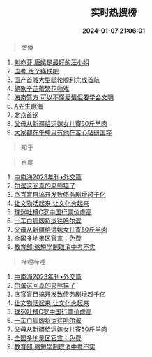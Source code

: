 <div align="center"><h2>实时热搜榜</h2><h4>2024-01-07 21:06:01</h4></div>

> 微博  

1. [刘亦菲 唐嫣是最好的汪小姐](https://s.weibo.com/weibo?q=%E5%88%98%E4%BA%A6%E8%8F%B2%20%E5%94%90%E5%AB%A3%E6%98%AF%E6%9C%80%E5%A5%BD%E7%9A%84%E6%B1%AA%E5%B0%8F%E5%A7%90&t=31&band_rank=1&Refer=top)<br />
2. [国考 给个痛快吧](https://s.weibo.com/weibo?q=%E5%9B%BD%E8%80%83%20%E7%BB%99%E4%B8%AA%E7%97%9B%E5%BF%AB%E5%90%A7&t=31&band_rank=2&Refer=top)<br />
3. [国产首艘大型邮轮顺利完成首航](https://s.weibo.com/weibo?q=%23%E5%9B%BD%E4%BA%A7%E9%A6%96%E8%89%98%E5%A4%A7%E5%9E%8B%E9%82%AE%E8%BD%AE%E9%A1%BA%E5%88%A9%E5%AE%8C%E6%88%90%E9%A6%96%E8%88%AA%23&t=31&band_rank=3&Refer=top)<br />
4. [胡歌辛芷蕾繁花吻戏](https://s.weibo.com/weibo?q=%23%E8%83%A1%E6%AD%8C%E8%BE%9B%E8%8A%B7%E8%95%BE%E7%B9%81%E8%8A%B1%E5%90%BB%E6%88%8F%23&t=31&band_rank=4&Refer=top)<br />
5. [海南警方 可以不懂爱情但要学会文明](https://s.weibo.com/weibo?q=%E6%B5%B7%E5%8D%97%E8%AD%A6%E6%96%B9%20%E5%8F%AF%E4%BB%A5%E4%B8%8D%E6%87%82%E7%88%B1%E6%83%85%E4%BD%86%E8%A6%81%E5%AD%A6%E4%BC%9A%E6%96%87%E6%98%8E&t=31&band_rank=5&Refer=top)<br />
6. [A先生跳海](https://s.weibo.com/weibo?q=A%E5%85%88%E7%94%9F%E8%B7%B3%E6%B5%B7&t=31&band_rank=6&Refer=top)<br />
7. [北京首钢](https://s.weibo.com/weibo?q=%E5%8C%97%E4%BA%AC%E9%A6%96%E9%92%A2&t=31&band_rank=7&Refer=top)<br />
8. [父母从新疆给远嫁女儿寄50斤羊肉](https://s.weibo.com/weibo?q=%23%E7%88%B6%E6%AF%8D%E4%BB%8E%E6%96%B0%E7%96%86%E7%BB%99%E8%BF%9C%E5%AB%81%E5%A5%B3%E5%84%BF%E5%AF%8450%E6%96%A4%E7%BE%8A%E8%82%89%23&t=31&band_rank=8&Refer=top)<br />
9. [大家都在午睡只有他在苦心钻研国粹](https://s.weibo.com/weibo?q=%23%E5%A4%A7%E5%AE%B6%E9%83%BD%E5%9C%A8%E5%8D%88%E7%9D%A1%E5%8F%AA%E6%9C%89%E4%BB%96%E5%9C%A8%E8%8B%A6%E5%BF%83%E9%92%BB%E7%A0%94%E5%9B%BD%E7%B2%B9%23&t=31&band_rank=9&Refer=top)<br />

> 知乎  


> 百度  

1. [中南海2023年刊•外交篇](https://www.baidu.com/s?wd=%E4%B8%AD%E5%8D%97%E6%B5%B72023%E5%B9%B4%E5%88%8A%E2%80%A2%E5%A4%96%E4%BA%A4%E7%AF%87&sa=fyb_news&rsv_dl=fyb_news)<br />
2. [尔滨这回真的来熊猫了](https://www.baidu.com/s?wd=%E5%B0%94%E6%BB%A8%E8%BF%99%E5%9B%9E%E7%9C%9F%E7%9A%84%E6%9D%A5%E7%86%8A%E7%8C%AB%E4%BA%86&sa=fyb_news&rsv_dl=fyb_news)<br />
3. [贪官盲目搞开发致债务剧增超千亿](https://www.baidu.com/s?wd=%E8%B4%AA%E5%AE%98%E7%9B%B2%E7%9B%AE%E6%90%9E%E5%BC%80%E5%8F%91%E8%87%B4%E5%80%BA%E5%8A%A1%E5%89%A7%E5%A2%9E%E8%B6%85%E5%8D%83%E4%BA%BF&sa=fyb_news&rsv_dl=fyb_news)<br />
4. [让文物活起来 让文化火起来](https://www.baidu.com/s?wd=%E8%AE%A9%E6%96%87%E7%89%A9%E6%B4%BB%E8%B5%B7%E6%9D%A5+%E8%AE%A9%E6%96%87%E5%8C%96%E7%81%AB%E8%B5%B7%E6%9D%A5&sa=fyb_news&rsv_dl=fyb_news)<br />
5. [球迷吐槽C罗中国行票价虚高](https://www.baidu.com/s?wd=%E7%90%83%E8%BF%B7%E5%90%90%E6%A7%BDC%E7%BD%97%E4%B8%AD%E5%9B%BD%E8%A1%8C%E7%A5%A8%E4%BB%B7%E8%99%9A%E9%AB%98&sa=fyb_news&rsv_dl=fyb_news)<br />
6. [一车白狐即将运往哈尔滨](https://www.baidu.com/s?wd=%E4%B8%80%E8%BD%A6%E7%99%BD%E7%8B%90%E5%8D%B3%E5%B0%86%E8%BF%90%E5%BE%80%E5%93%88%E5%B0%94%E6%BB%A8&sa=fyb_news&rsv_dl=fyb_news)<br />
7. [父母从新疆给远嫁女儿寄50斤羊肉](https://www.baidu.com/s?wd=%E7%88%B6%E6%AF%8D%E4%BB%8E%E6%96%B0%E7%96%86%E7%BB%99%E8%BF%9C%E5%AB%81%E5%A5%B3%E5%84%BF%E5%AF%8450%E6%96%A4%E7%BE%8A%E8%82%89&sa=fyb_news&rsv_dl=fyb_news)<br />
8. [全国多地景区官宣：免费](https://www.baidu.com/s?wd=%E5%85%A8%E5%9B%BD%E5%A4%9A%E5%9C%B0%E6%99%AF%E5%8C%BA%E5%AE%98%E5%AE%A3%EF%BC%9A%E5%85%8D%E8%B4%B9&sa=fyb_news&rsv_dl=fyb_news)<br />
9. [教育部:缩短学制取消中考不实](https://www.baidu.com/s?wd=%E6%95%99%E8%82%B2%E9%83%A8%3A%E7%BC%A9%E7%9F%AD%E5%AD%A6%E5%88%B6%E5%8F%96%E6%B6%88%E4%B8%AD%E8%80%83%E4%B8%8D%E5%AE%9E&sa=fyb_news&rsv_dl=fyb_news)<br />

> 哔哩哔哩  

1. [中南海2023年刊•外交篇](https://www.baidu.com/s?wd=%E4%B8%AD%E5%8D%97%E6%B5%B72023%E5%B9%B4%E5%88%8A%E2%80%A2%E5%A4%96%E4%BA%A4%E7%AF%87&sa=fyb_news&rsv_dl=fyb_news)<br />
2. [尔滨这回真的来熊猫了](https://www.baidu.com/s?wd=%E5%B0%94%E6%BB%A8%E8%BF%99%E5%9B%9E%E7%9C%9F%E7%9A%84%E6%9D%A5%E7%86%8A%E7%8C%AB%E4%BA%86&sa=fyb_news&rsv_dl=fyb_news)<br />
3. [贪官盲目搞开发致债务剧增超千亿](https://www.baidu.com/s?wd=%E8%B4%AA%E5%AE%98%E7%9B%B2%E7%9B%AE%E6%90%9E%E5%BC%80%E5%8F%91%E8%87%B4%E5%80%BA%E5%8A%A1%E5%89%A7%E5%A2%9E%E8%B6%85%E5%8D%83%E4%BA%BF&sa=fyb_news&rsv_dl=fyb_news)<br />
4. [让文物活起来 让文化火起来](https://www.baidu.com/s?wd=%E8%AE%A9%E6%96%87%E7%89%A9%E6%B4%BB%E8%B5%B7%E6%9D%A5+%E8%AE%A9%E6%96%87%E5%8C%96%E7%81%AB%E8%B5%B7%E6%9D%A5&sa=fyb_news&rsv_dl=fyb_news)<br />
5. [球迷吐槽C罗中国行票价虚高](https://www.baidu.com/s?wd=%E7%90%83%E8%BF%B7%E5%90%90%E6%A7%BDC%E7%BD%97%E4%B8%AD%E5%9B%BD%E8%A1%8C%E7%A5%A8%E4%BB%B7%E8%99%9A%E9%AB%98&sa=fyb_news&rsv_dl=fyb_news)<br />
6. [一车白狐即将运往哈尔滨](https://www.baidu.com/s?wd=%E4%B8%80%E8%BD%A6%E7%99%BD%E7%8B%90%E5%8D%B3%E5%B0%86%E8%BF%90%E5%BE%80%E5%93%88%E5%B0%94%E6%BB%A8&sa=fyb_news&rsv_dl=fyb_news)<br />
7. [父母从新疆给远嫁女儿寄50斤羊肉](https://www.baidu.com/s?wd=%E7%88%B6%E6%AF%8D%E4%BB%8E%E6%96%B0%E7%96%86%E7%BB%99%E8%BF%9C%E5%AB%81%E5%A5%B3%E5%84%BF%E5%AF%8450%E6%96%A4%E7%BE%8A%E8%82%89&sa=fyb_news&rsv_dl=fyb_news)<br />
8. [全国多地景区官宣：免费](https://www.baidu.com/s?wd=%E5%85%A8%E5%9B%BD%E5%A4%9A%E5%9C%B0%E6%99%AF%E5%8C%BA%E5%AE%98%E5%AE%A3%EF%BC%9A%E5%85%8D%E8%B4%B9&sa=fyb_news&rsv_dl=fyb_news)<br />
9. [教育部:缩短学制取消中考不实](https://www.baidu.com/s?wd=%E6%95%99%E8%82%B2%E9%83%A8%3A%E7%BC%A9%E7%9F%AD%E5%AD%A6%E5%88%B6%E5%8F%96%E6%B6%88%E4%B8%AD%E8%80%83%E4%B8%8D%E5%AE%9E&sa=fyb_news&rsv_dl=fyb_news)<br />
